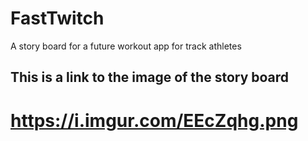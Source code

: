 # FastTwitch
A story board for a future workout app for track athletes
## This is a link to the image of the story board
# https://i.imgur.com/EEcZqhg.png
